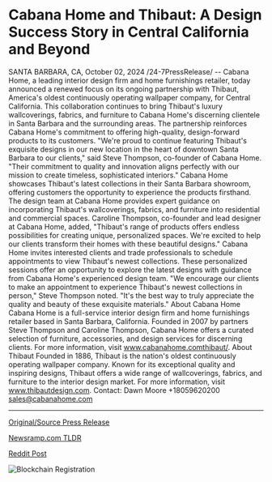 # Cabana Home and Thibaut: A Design Success Story in Central California and Beyond

SANTA BARBARA, CA, October 02, 2024 /24-7PressRelease/ -- Cabana Home, a leading interior design firm and home furnishings retailer, today announced a renewed focus on its ongoing partnership with Thibaut, America's oldest continuously operating wallpaper company, for Central California.  This collaboration continues to bring Thibaut's luxury wallcoverings, fabrics, and furniture to Cabana Home's discerning clientele in Santa Barbara and the surrounding areas. The partnership reinforces Cabana Home's commitment to offering high-quality, design-forward products to its customers.  "We're proud to continue featuring Thibaut's exquisite designs in our new location in the heart of downtown Santa Barbara to our clients," said Steve Thompson, co-founder of Cabana Home. "Their commitment to quality and innovation aligns perfectly with our mission to create timeless, sophisticated interiors."  Cabana Home showcases Thibaut's latest collections in their Santa Barbara showroom, offering customers the opportunity to experience the products firsthand. The design team at Cabana Home provides expert guidance on incorporating Thibaut's wallcoverings, fabrics, and furniture into residential and commercial spaces.  Caroline Thompson, co-founder and lead designer at Cabana Home, added, "Thibaut's range of products offers endless possibilities for creating unique, personalized spaces. We're excited to help our clients transform their homes with these beautiful designs."  Cabana Home invites interested clients and trade professionals to schedule appointments to view Thibaut's newest collections. These personalized sessions offer an opportunity to explore the latest designs with guidance from Cabana Home's experienced design team.  "We encourage our clients to make an appointment to experience Thibaut's newest collections in person," Steve Thompson noted. "It's the best way to truly appreciate the quality and beauty of these exquisite materials."  About Cabana Home Cabana Home is a full-service interior design firm and home furnishings retailer based in Santa Barbara, California. Founded in 2007 by partners Steve Thompson and Caroline Thompson, Cabana Home offers a curated selection of furniture, accessories, and design services for discerning clients. For more information, visit www.cabanahome.comthibaut/.   About Thibaut Founded in 1886, Thibaut is the nation's oldest continuously operating wallpaper company. Known for its exceptional quality and inspiring designs, Thibaut offers a wide range of wallcoverings, fabrics, and furniture to the interior design market. For more information, visit www.thibautdesign.com.  Contact: Dawn Moore +18059620200 sales@cabanahome.com 

---

[Original/Source Press Release](https://www.24-7pressrelease.com/press-release/514888/cabana-home-and-thibaut-a-design-success-story-in-central-california-and-beyond)
                    

[Newsramp.com TLDR](https://newsramp.com/curated-news/cabana-home-reinforces-partnership-with-thibaut-for-central-california/91cc191bfaf5c32c285fcb688bd8bcf4) 

 



[Reddit Post](https://www.reddit.com/r/TravelAndLeisureNews/comments/1fuh3hc/cabana_home_reinforces_partnership_with_thibaut/) 



![Blockchain Registration](https://cdn.newsramp.app/24-7PressRelease/qrcode/2410/2/gold_hsl.webp)